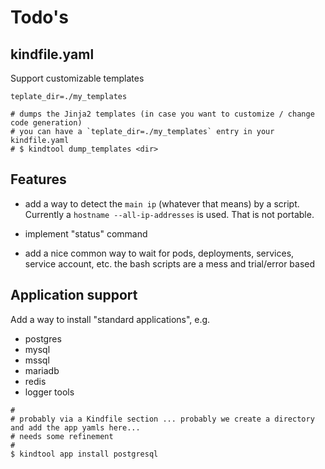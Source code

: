 # Todo's

## kindfile.yaml

Support customizable templates

```
teplate_dir=./my_templates

# dumps the Jinja2 templates (in case you want to customize / change code generation)
# you can have a `teplate_dir=./my_templates` entry in your kindfile.yaml
# $ kindtool dump_templates <dir>
```


## Features

- add a way to detect the `main ip` (whatever that means) by a script. Currently a `hostname --all-ip-addresses` is used. That is not portable.

- implement "status" command

- add a nice common way to wait for pods, deployments, services, service account, etc. the bash scripts are a mess and trial/error based

## Application support

Add a way to install "standard applications", e.g.

- postgres
- mysql
- mssql
- mariadb
- redis
- logger tools

```
#
# probably via a Kindfile section ... probably we create a directory and add the app yamls here...
# needs some refinement
#
$ kindtool app install postgresql
```